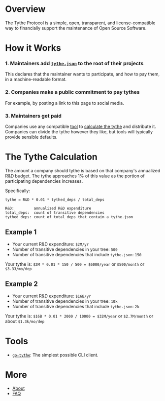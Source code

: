 # Overview

The Tythe Protocol is a simple, open, transparent, and license-compatible way to financially support the maintenance of Open Source Software.

# How it Works

### 1. Maintainers add [`tythe.json`](./tythe-sample.json) to the root of their projects

This declares that the maintainer wants to participate, and how to pay them, in a machine-readable format.

### 2. Companies make a public commitment to pay tythes

For example, by posting a link to this page to social media.

### 3. Maintainers get paid

Companies use any compatible [tool](#tools) to [calculate the tythe](#the-tythe-calculation) and distribute it. Companies can divide the tythe however they like, but tools will typically provide sensible defaults.

# The Tythe Calculation

The amount a company should tythe is based on that company's annualized R&D budget. The tythe approaches 1% of this value as the portion of participating dependencies increases.

Specifically:

```
tythe = R&D * 0.01 * tythed_deps / total_deps

R&D:         annualized R&D expenditure
total_deps:  count of transitive dependencies
tythed_deps: count of total_deps that contain a tythe.json
```

## Example 1

 * Your current R&D expenditure: `$2M/yr`
 * Number of transitive dependencies in your tree: `500`
 * Number of transitive dependencies that include `tythe.json`: `150`
 
Your tythe is: `$2M * 0.01 * 150 / 500 = $6000/year` or `$500/month` or `$3.33/mo/dep`

## Example 2

 * Your current R&D expenditure: `$16B/yr`
 * Number of transitive dependencies in your tree: `10k`
 * Number of transitive dependencies that include `tythe.json`: `2k`

Your tythe is: `$16B * 0.01 * 2000 / 10000 = $32M/year` or `$2.7M/month` or about `$1.3k/mo/dep`


# Tools

* [`go-tythe`](https://github.com/aboodman/go-tythe): The simplest possible CLI client.

# More

* [About](about.md)
* [FAQ](faq.md)
